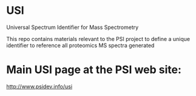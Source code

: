 # USI
Universal Spectrum Identifier for Mass Spectrometry

This repo contains materials relevant to the PSI project to define a unique identifier to reference all proteomics MS spectra generated

# Main USI page at the PSI web site:
http://www.psidev.info/usi

